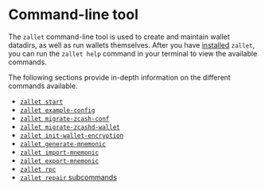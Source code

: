 # Command-line tool

The `zallet` command-line tool is used to create and maintain wallet datadirs, as well as
run wallets themselves. After you have [installed](../guide/installation.md) `zallet`, you
can run the `zallet help` command in your terminal to view the available commands.

The following sections provide in-depth information on the different commands available.

- [`zallet start`](start.md)
- [`zallet example-config`](example-config.md)
- [`zallet migrate-zcash-conf`](migrate-zcash-conf.md)
- [`zallet migrate-zcashd-wallet`](migrate-zcashd-wallet.md)
- [`zallet init-wallet-encryption`](init-wallet-encryption.md)
- [`zallet generate-mnemonic`](generate-mnemonic.md)
- [`zallet import-mnemonic`](import-mnemonic.md)
- [`zallet export-mnemonic`](export-mnemonic.md)
- [`zallet rpc`](rpc.md)
- [`zallet repair` subcommands](repair/README.md)
